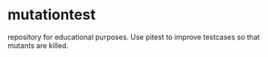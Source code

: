 # mutationtest
repository for educational purposes. Use pitest to improve testcases so that mutants are killed.
